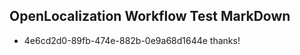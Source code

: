 ## OpenLocalization Workflow Test MarkDown
* 4e6cd2d0-89fb-474e-882b-0e9a68d1644e thanks!

<!--HONumber=Sep16_HO1-->



